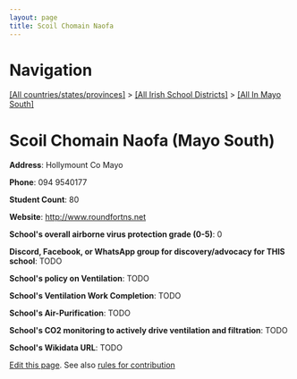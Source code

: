 ```yaml
---
layout: page
title: Scoil Chomain Naofa
---
```

# Navigation

[[All countries/states/provinces]](../../..) > [[All Irish School Districts]](../..) > [[All In Mayo South]](..)

# Scoil Chomain Naofa (Mayo South)

**Address**: Hollymount Co Mayo

**Phone**: 094 9540177

**Student Count**: 80

**Website**: <http://www.roundfortns.net>

**School's overall airborne virus protection grade (0-5)**: 0

**Discord, Facebook, or WhatsApp group for discovery/advocacy for THIS school**: TODO

**School's policy on Ventilation**: TODO

**School's Ventilation Work Completion**: TODO

**School's Air-Purification**: TODO

**School's CO2 monitoring to actively drive ventilation and filtration**: TODO

**School's Wikidata URL**: TODO


[Edit this page](https://github.com/ventilate-schools/Ireland/edit/main/./Mayo_South/Scoil_Chomain_Naofa.md). See also [rules for contribution](../../../contribution-rules/)